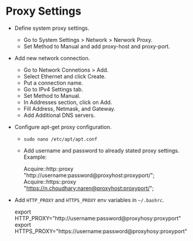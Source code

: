 # Proxy Settings

* Define system proxy settings.
    * Go to System Settings > Network > Nerwork Proxy. 
    * Set Method to Manual and add proxy-host and proxy-port.

* Add new network connection.
    * Go to Network Connetions > Add.
    * Select Ethernet and click Create. 
    * Put a connection name. 
    * Go to IPv4 Settings tab.
    * Set Method to Manual.
    * In Addresses section, click on Add.
    * Fill Address, Netmask, and Gateway.
    * Add Additional DNS servers.

* Configure apt-get proxy configuration.
    * `sudo nano /etc/apt/apt.conf`
    * Add username and password to already stated proxy settings. Example:
        
        Acquire::http::proxy "http://username:password@proxyhost:proxyport/";
        Acquire::https::proxy "https://n.choudhary:naren@proxyhost:proxyport/";

* Add `HTTP_PROXY` and `HTTPS_PROXY` env variables in `~/.bashrc`.

    export HTTP_PROXY="http://username:password@proxyhosy:proxyport"
    export HTTPS_PROXY="https://username:password@proxyhosy:proxyport"


